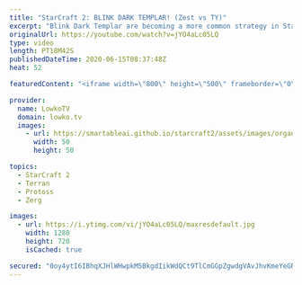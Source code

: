 ```yaml
---
title: "StarCraft 2: BLINK DARK TEMPLAR! (Zest vs TY)"
excerpt: "Blink Dark Templar are becoming a more common strategy in StarCraft 2 at the professional level of Protoss versus Terran. In this game between Zest and TY the Protoss player decides to open up with a proxy Dark Shrine and goes for the Shadow Stride ability later on in this pro game.  PartinG vs Reynor:"
originalUrl: https://youtube.com/watch?v=jYO4aLc05LQ
type: video
length: PT18M42S
publishedDateTime: 2020-06-15T08:37:48Z
heat: 52

featuredContent: "<iframe width=\"800\" height=\"500\" frameborder=\"0\" src=\"https://www.youtube.com/embed/jYO4aLc05LQ\" allow=\"accelerometer; autoplay; encrypted-media; gyroscope; picture-in-picture\" allowfullscreen></iframe>"

provider:
  name: LowkoTV
  domain: lowko.tv
  images:
    - url: https://smartableai.github.io/starcraft2/assets/images/organizations/lowko.tv-50x50.jpg
      width: 50
      height: 50

topics:
  - StarCraft 2
  - Terran
  - Protoss
  - Zerg

images:
  - url: https://i.ytimg.com/vi/jYO4aLc05LQ/maxresdefault.jpg
    width: 1280
    height: 720
    isCached: true

secured: "0oy4ytI6IBhqXJHlWHwpkM5BkgdIikWdQCt9TlCmGGpZgwdgVAvJhvKmeYeGR/+QxkDGOUN56kVedAZXr9fXYBI9yDBj0ZiAk08WJLPP/l2GW2ndzAkrRbMUXfkwinu2uZb7yT0pS2zAl8SFwviHeRyf+XoDNYqFVXG1m4pPN2dsVb0KnY5hjzgLm1s08hCO4jJYZJWoxr1E7fVPaRob1HOL8j/qb1H2i6RzgWuhGkigToZ/CcTLBjE1WpshtMv+tEEEngufgsXlSCT42/zg4x++dYpgbssh7d2ymyHVn90XQJrOtRIvgiTl2hu/lPa23exCjyI43F7dX4JfGB/77TfmtuCdTavt/jb9C2hkrQw6aKRSDQHSIHqVqJUMxXOmoATNosBrLLSke/JMRhTJ5dbaLwCrLqhOE/cjjMeiWMA=;4omtlwL0k8G1YfNHVLjW8g=="
---
```


